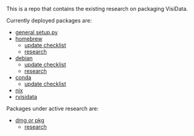 This is a repo that contains the existing research on packaging VisiData.

Currently deployed packages are:
* [general setup.py](https://github.com/saulpw/visidata/blob/stable/setup.py)
* [homebrew](https://github.com/saulpw/homebrew-vd)
    * [update checklist](https://github.com/saulpw/visidata/blob/develop/dev/checklists/release.md#homebrew)
    * [research](homebrew.md)
* [debian](https://github.com/saulpw/deb-vd)
    * [update checklist](https://github.com/saulpw/visidata/blob/develop/dev/checklists/release.md#debian)
    * [research](debian.md)
* [conda](https://github.com/conda-forge/visidata-feedstock)
    * [update checklist](https://github.com/saulpw/visidata/blob/develop/dev/checklists/release.md#conda)
* [nix](https://github.com/NixOS/nixpkgs/tree/master/pkgs/applications/misc/visidata)
* [rvisidata](https://github.com/paulklemm/rvisidata)

Packages under active research are:
* [dmg or pkg](https://github.com/saulpw/app-vd.git)
    * [research](vd-dmg.md)
